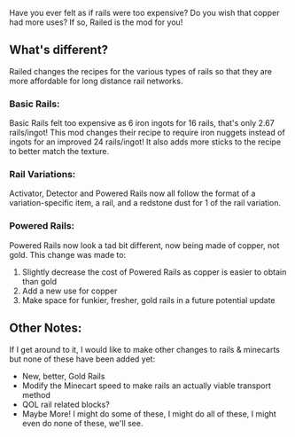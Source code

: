 Have you ever felt as if rails were too expensive? Do you wish that copper had more uses?
If so, Railed is the mod for you!

## What's different?
Railed changes the recipes for the various types of rails so that they are more affordable for long distance rail networks.
### Basic Rails:
Basic Rails felt too expensive as 6 iron ingots for 16 rails, that's only 2.67 rails/ingot!
This mod changes their recipe to require iron nuggets instead of ingots for an improved 24 rails/ingot!
It also adds more sticks to the recipe to better match the texture.
### Rail Variations:
Activator, Detector and Powered Rails now all follow the format of a variation-specific item, a rail, and a redstone dust for 1 of the rail variation.
### Powered Rails:
Powered Rails now look a tad bit different, now being made of copper, not gold. This change was made to:
1. Slightly decrease the cost of Powered Rails as copper is easier to obtain than gold
2. Add a new use for copper
3. Make space for funkier, fresher, gold rails in a future potential update

## Other Notes:
If I get around to it, I would like to make other changes to rails & minecarts but none of these have been added yet:
- New, better, Gold Rails
- Modify the Minecart speed to make rails an actually viable transport method
- QOL rail related blocks?
- Maybe More!
I might do some of these, I might do all of these, I might even do none of these, we'll see.
